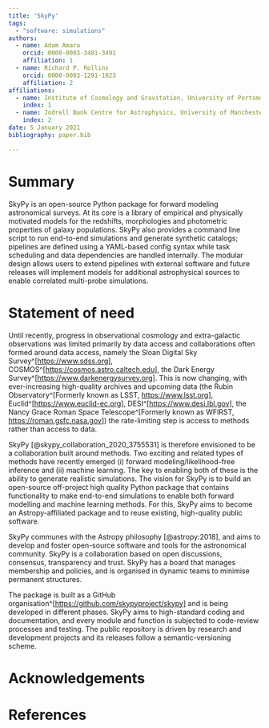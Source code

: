 ```yaml
---
title: 'SkyPy'
tags:
  - "software: simulations"
authors:
  - name: Adam Amara
    orcid: 0000-0003-3481-3491
    affiliation: 1
  - name: Richard P. Rollins
    orcid: 0000-0003-1291-1023
    affiliation: 2
affiliations:
  - name: Institute of Cosmology and Gravitation, University of Portsmouth, Portsmouth, P01 3FX UK
    index: 1
  - name: Jodrell Bank Centre for Astrophysics, University of Manchester, Manchester, M13 9PL UK
    index: 2
date: 5 January 2021
bibliography: paper.bib

---
```


# Summary

SkyPy is an open-source Python package for forward modeling astronomical surveys. At its core is a library of empirical and physically motivated models for the redshifts, morphologies and photometric properties of galaxy populations. SkyPy also provides a command line script to run end-to-end simulations and generate synthetic catalogs; pipelines are defined using a YAML-based config syntax while task scheduling and data dependencies are handled internally. The modular design allows users to extend pipelines with external software and future releases will implement models for additional astrophysical sources to enable correlated multi-probe simulations.


# Statement of need

Until recently,  progress in observational cosmology and extra-galactic observations was limited primarily by data access and collaborations often formed around data access, namely the Sloan Digital Sky Survey^[https://www.sdss.org], COSMOS^[https://cosmos.astro.caltech.edu], the Dark Energy Survey^[https://www.darkenergysurvey.org]. This is now changing, with ever-increasing high-quality archives and upcoming data (the Rubin Observatory^[Formerly known as LSST, https://www.lsst.org], Euclid^[https://www.euclid-ec.org], DESI^[https://www.desi.lbl.gov], the Nancy Grace Roman Space Telescope^[Formerly known as WFIRST, https://roman.gsfc.nasa.gov])
the rate-limiting step is access to methods rather than access to data.
 
SkyPy [@skypy_collaboration_2020_3755531] is therefore envisioned to be a collaboration built around methods. Two exciting  and related types of methods have recently emerged (i) forward modeling/likelihood-free inference and (ii) machine learning. The  key to enabling both of these is the ability to generate realistic simulations. The vision for SkyPy is to build an open-source off-project high quality Python package that contains functionality to make end-to-end simulations to enable both forward modelling and machine learning methods. For this, SkyPy aims to become an Astropy-affiliated package and to reuse existing, high-quality public software. 

SkyPy communes with the Astropy philosophy [@astropy:2018], and aims to develop and foster open-source software and tools for the astronomical community. SkyPy is a collaboration based on open discussions, consensus, transparency and trust. SkyPy has a board that manages membership and policies, and is organised in dynamic teams to minimise permanent structures.

The package is built as a GitHub organisation^[https://github.com/skypyproject/skypy] and is being developed in different phases. SkyPy aims to high-standard coding and documentation, and every module and function is subjected to code-review processes and testing. The public repository is driven by research and development projects and its releases follow a semantic-versioning scheme.



# Acknowledgements



# References
